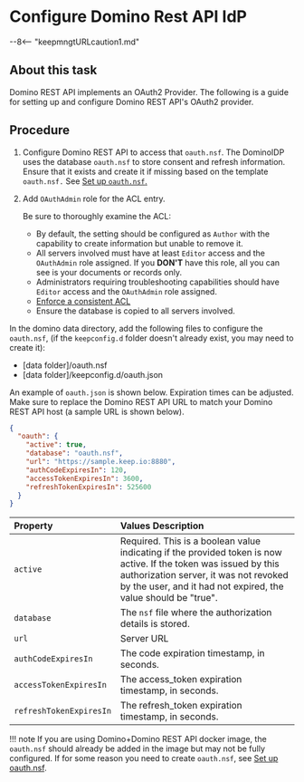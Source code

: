 # Configure Domino Rest API IdP

--8<-- "keepmngtURLcaution1.md"

## About this task

Domino REST API implements an OAuth2 Provider. The following is a guide for setting up and configure Domino REST API's OAuth2 provider.

## Procedure

1. Configure Domino REST API to access that `oauth.nsf`. The DominoIDP uses the database `oauth.nsf` to store consent and refresh information. Ensure that it exists and create it if missing based on the template `oauth.nsf.` See [Set up `oauth.nsf`.](../../howto/VoltMX/setupoauthnsf.md)

2. Add `OAuthAdmin` role for the ACL entry.

    Be sure to thoroughly examine the ACL:

      - By default, the setting should be configured as `Author` with the capability to create information but unable to remove it. 
      - All servers involved must have at least `Editor` access and the `OAuthAdmin` role assigned. If you **DON'T** have this role, all you can see is your documents  or records only.
      - Administrators requiring troubleshooting capabilities should have `Editor` access and the `OAuthAdmin` role assigned. 
      - [Enforce a consistent ACL](https://help.hcltechsw.com/domino/14.0.0/admin/conf_enforcingaconsistentaccesscontrollist_t.html?hl=consistent%2Cacl)
      - Ensure the database is copied to all servers involved.



In the domino data directory, add the following files to configure the `oauth.nsf`, (if the `keepconfig.d` folder doesn't already exist, you may need to create it):

- [data folder]/oauth.nsf
- [data folder]/keepconfig.d/oauth.json

An example of `oauth.json` is shown below. Expiration times can be adjusted. Make sure to replace the Domino REST API URL to match your Domino REST API host (a sample URL is shown below).

```json
{
  "oauth": {
    "active": true,
    "database": "oauth.nsf",
    "url": "https://sample.keep.io:8880",
    "authCodeExpiresIn": 120,
    "accessTokenExpiresIn": 3600,
    "refreshTokenExpiresIn": 525600
  }
}
```


| Property        | Values Description |
| :----------------| :------------------|
| `active`         | Required. This is a boolean value indicating if the provided token is now active. If the token was issued by this authorization server, it was not revoked by the user, and it had not expired, the value should be "true". |
|  `database`      | The `nsf` file where the authorization details is stored.|
|  `url`                | Server URL|
|  `authCodeExpiresIn`  | The code expiration timestamp, in seconds. |
|  `accessTokenExpiresIn` | The access_token expiration timestamp, in seconds.|
|  `refreshTokenExpiresIn`|The refresh_token expiration timestamp, in seconds. |

!!! note
      If you are using Domino+Domino REST API docker image, the `oauth.nsf` should already be added in the image but may not be fully configured. If for some reason you need to create `oauth.nsf`, see [Set up oauth.nsf](../../howto/VoltMX/setupoauthnsf.md).






